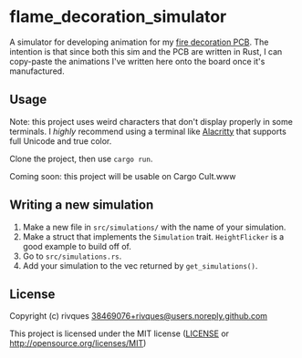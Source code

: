 # flame_decoration_simulator

A simulator for developing animation for my [fire decoration PCB](https://github.com/rivques/fire_decoration). The intention is that since both this sim and the PCB are written in Rust, I can copy-paste the animations I've written here onto the board once it's manufactured.

## Usage
Note: this project uses weird characters that don't display properly in some terminals. I _highly_ recommend using a terminal like [Alacritty](https://alacritty.org/) that supports full Unicode and true color.

Clone the project, then use `cargo run`. 

Coming soon: this project will be usable on Cargo Cult.www

## Writing a new simulation
1. Make a new file in `src/simulations/` with the name of your simulation.
2. Make a struct that implements the `Simulation` trait. `HeightFlicker` is a good example to build off of.
3. Go to `src/simulations.rs`.
4. Add your simulation to the vec returned by `get_simulations()`.

## License

Copyright (c) rivques <38469076+rivques@users.noreply.github.com>

This project is licensed under the MIT license ([LICENSE] or <http://opensource.org/licenses/MIT>)

[LICENSE]: ./LICENSE
